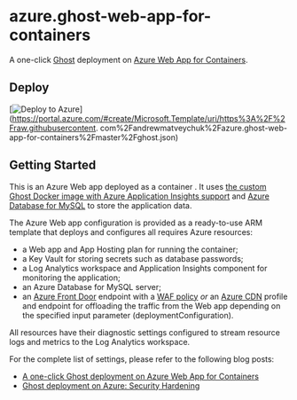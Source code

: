 # azure.ghost-web-app-for-containers

A one-click [Ghost](https://ghost.org/) deployment on [Azure Web App for Containers](https://azure.microsoft.com/en-us/services/app-service/containers/).

## Deploy

[![Deploy to Azure](https://aka.ms/deploytoazurebutton)](https://portal.azure.com/#create/Microsoft.Template/uri/https%3A%2F%2Fraw.githubusercontent.
com%2Fandrewmatveychuk%2Fazure.ghost-web-app-for-containers%2Fmaster%2Fghost.json)

## Getting Started

This is an Azure Web app deployed as a container . It uses [the custom Ghost Docker image with Azure Application Insights support](https://github.com/andrewmatveychuk/docker-ghost-ai) and [Azure Database for MySQL](https://azure.microsoft.com/en-us/services/mysql/) to store the application data.

The Azure Web app configuration is provided as a ready-to-use ARM template that deploys and configures all requires Azure resources:

* a Web app and App Hosting plan for running the container;
* a Key Vault for storing secrets such as database passwords;
* a Log Analytics workspace and Application Insights component for monitoring the application;
* an Azure Database for MySQL server;
* an [Azure Front Door](https://docs.microsoft.com/en-us/azure/frontdoor/) endpoint with a [WAF policy](https://docs.microsoft.com/en-us/azure/web-application-firewall/afds/afds-overview) _or_ an [Azure CDN](https://docs.microsoft.com/en-us/azure/cdn/) profile and endpoint for offloading the traffic from the Web app depending on the specified input parameter (deploymentConfiguration).

All resources have their diagnostic settings configured to stream resource logs and metrics to the Log Analytics workspace.

For the complete list of settings, please refer to the following blog posts:

* [A one-click Ghost deployment on Azure Web App for Containers](https://andrewmatveychuk.com/a-one-click-ghost-deployment-on-azure-web-app-for-containers/)
* [Ghost deployment on Azure: Security Hardening](https://andrewmatveychuk.com/ghost-deployment-on-azure-security-hardening/)
